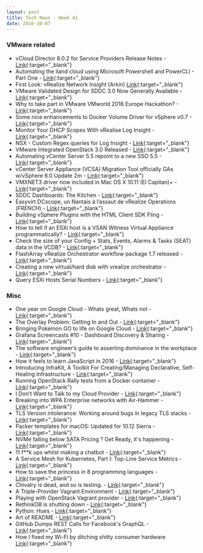 ```yaml
---
layout: post
title: Tech News - Week 41
date: 2016-10-07
---
```


### VMware related

* vCloud Director 8.0.2 for Service Providers Release Notes -
  [Link](http://pubs.vmware.com/Release_Notes/en/vcd/802/rel_notes_vcloud_director_802.html){:target="_blank"}
* Automating the iland cloud using Microsoft Powershell and PowerCLI - Part One - 
  [Link](http://blog.iland.com/cloud/automating-the-iland-cloud-using-microsoft-powershell-and-powercli-part-one){:target="_blank"}
* First Look: vRealize Network Insight (Arkin)
  [Link](http://anthonyspiteri.net/first-look-vrealize-network-insight-arkin/){:target="_blank"}
* VMware Validated Design for SDDC 3.0 Now Generally Available - 
  [Link](https://tenthirtyam.org/2016/09/29/vvd-sddc-3-0-ga/){:target="_blank"}
* Why to take part in VMware VMworld 2016 Europe Hackathon? - 
  [Link](http://notes.doodzzz.net/2016/09/28/why-to-take-part-in-vmware-vmworld-2016-hackathon/){:target="_blank"}
* Some nice enhancements to Docker Volume Driver for vSphere v0.7 - 
  [Link](http://cormachogan.com/2016/10/06/nice-enhancements-docker-volume-driver-vsphere-v0-7/){:target="_blank"}
* Monitor Your DHCP Scopes With vRealise Log Insight -
  [Link](http://www.simonlong.co.uk/blog/2016/10/07/monitor-your-dhcp-scopes-with-vrealise-log-insight/){:target="_blank"}
* NSX - Custom Regex queries for Log Insight - 
  [Link](http://networkinferno.net/custom-regex-queries-for-log-insight){:target="_blank"}
* VMware Integrated OpenStack 3.0 Released - 
  [Link](http://pubs.vmware.com/Release_Notes/en/integrated-openstack/30/vmware-integrated-openstack-3-release-notes.html){:target="_blank"}
* Automating vCenter Server 5.5 repoint to a new SSO 5.5 -
  [Link](https://haveyoutriedreinstalling.com/2016/09/12/automating-vcenter-server-5-5-repoint-to-a-new-sso-5-5/){:target="_blank"}
* vCenter Server Appliance (VCSA) Migration Tool officially GAs w/vSphere 6.0 Update 2m -
  [Link](http://www.virtuallyghetto.com/2016/09/vcenter-server-appliance-vcsa-migration-tool-officially-gas-wvsphere-6-0-update-2m.html){:target="_blank"}
* VMXNET3 driver now included in Mac OS X 10.11 (El Capitan)+ -
  [Link](http://www.virtuallyghetto.com/2016/10/vmxnet3-driver-now-included-in-mac-os-x-10-11-el-capitan.html){:target="_blank"}
* SDDC Dashboards: The Kitchen -
  [Link](http://virtual-red-dot.info/sddc-dashboards-kitchen/){:target="_blank"}
* Easyvirt DCscope, un Nantais à l’assaut de vRealize Operations (*FRENCH*) -
  [Link](https://labs.vmware.com/flings/esxi-embedded-host-client#changelog){:target="_blank"}
* Building vSphere Plugins with the HTML Client SDK Fling -
  [Link](http://blogs.vmware.com/vsphere/2016/10/vsphere-html-client-sdk-fling.html){:target="_blank"}
* How to tell if an ESXi host is a VSAN Witness Virtual Appliance programmatically? - 
  [Link](http://www.virtuallyghetto.com/2016/09/how-to-tell-if-an-esxi-host-is-a-vsan-witness-virtual-appliance-programmatically.html){:target="_blank"}
* Check the size of your Config + Stats, Events, Alarms & Tasks (SEAT) data in the VCDB? - 
  [Link](http://www.virtuallyghetto.com/2016/09/how-to-check-the-size-of-your-config-stats-events-alarms-tasks-seat-data-in-the-vcdb.html){:target="_blank"}
* FlashArray vRealize Orchestrator workflow package 1.7 released -
  [Link](http://www.codyhosterman.com/2016/09/1-7-release-of-the-flasharray-workflow-package-for-vrealize-orchestrator/){:target="_blank"}
* Creating a new virtual/hard disk with vrealize orchestrator -
  [Link](http://www.codyhosterman.com/2016/10/creating-a-new-virtualhard-disk-with-vrealize-orchestrator/){:target="_blank"}
* Query ESXi Hosts Serial Numbers  - 
  [Link](https://fojta.wordpress.com/2016/10/01/query-esxi-hosts-serial-numbers/){:target="_blank"}


### Misc

* One year on Google Cloud - Whats great, Whats not -
  [Link](http://blog.dripstat.com/one-year-on-google-cloud-whats-great-whats-not/){:target="_blank"}
* The Overlay Problem: Getting In and Out - 
  [Link](http://packetlife.net/blog/2016/sep/30/overlay-problem-getting-in-out/){:target="_blank"}
* Bringing Pokémon GO to life on Google Cloud - 
  [Link](https://cloudplatform.googleblog.com/2016/09/bringing-Pokemon-GO-to-life-on-Google-Cloud.html){:target="_blank"}
* Grafana Screencasts #10 - Dashboard Discovery & Sharing - 
  [Link](https://www.youtube.com/watch?v=iUj6DwfBh88){:target="_blank"}
* The software engineer’s guide to asserting dominance in the workplace - 
  [Link](https://medium.com/feature-creep/the-software-engineer-s-guide-to-asserting-office-dominance-ddea7b598df7){:target="_blank"}
* How it feels to learn JavaScript in 2016 -
  [Link](https://hackernoon.com/how-it-feels-to-learn-javascript-in-2016-d3a717dd577f){:target="_blank"}
* Introducing InfraKit, A Toolkit For Creating/Managing Declarative, Self-Healing Infrastructure -
  [Link](https://blog.docker.com/2016/10/introducing-infrakit-an-open-source-toolkit-for-declarative-infrastructure){:target="_blank"}
* Running OpenStack Rally tests from a Docker container - 
  [Link](http://blog.jreypo.io/openstack/networking/docker/running-openstack-rally-tests-from-a-docker-container/){:target="_blank"}
* I Don’t Want to Talk to my Cloud Provider  - 
  [Link](http://technodrone.blogspot.com/2016/10/i-dont-want-to-talk-to-my-cloud-provider.html){:target="_blank"} 
* Breaking into WPA Enterprise networks with Air-Hammer - 
  [Link](http://mikeallen.org/blog/2016-10-06-breaking-into-wpa-enterprise-networks-with-air-hammer/){:target="_blank"}
* TLS Version intolerance: Working around bugs in legacy TLS stacks - 
  [Link](https://timtaubert.de/blog/2016/09/tls-version-intolerance/){:target="_blank"}
* Packer templates for macOS: Updated for 10.12 Sierra -
  [Link](https://github.com/boxcutter/macos#packer-templates-for-macos){:target="_blank"}
* NVMe falling below SATA Pricing ? Get Ready, it's happening -
  [Link](https://www.servethehome.com/nvme-falling-below-sata-pricing-get-ready/){:target="_blank"}
* 11 f**k ups whilst making a chatbot -
  [Link](https://medium.com/wk-ventures/11-f-k-ups-whilst-making-a-chatbot-10b71d837e2a){:target="_blank"}
* A Service Mesh for Kubernetes, Part I: Top-Line Service Metrics -
  [Link](https://blog.buoyant.io/2016/10/04/a-service-mesh-for-kubernetes-part-i-top-line-service-metrics/index.html){:target="_blank"}
* How to save the princess in 8 programming languages -
  [Link](https://toggl.com/programming-princess){:target="_blank"}
* Chivalry is dead, and so is testing. -
  [Link](https://medium.com/api-corner/chivalry-is-dead-and-so-is-testing-8e9103251f15){:target="_blank"}
* A Triple-Provider Vagrant Environment -
  [Link](http://blog.scottlowe.org/2016/10/05/triple-provider-vagrant-environment/){:target="_blank"}
* Playing with OpenStack Vagrant provider - 
  [Link](http://blog.jreypo.io/openstack/devops/sysadmin/playing-with-openstack-vagrant-provider/){:target="_blank"}
* RethinkDB is shutting down -
  [Link](https://rethinkdb.com/blog/rethinkdb-shutdown/){:target="_blank"}
* Python: Hues - 
  [Link](https://github.com/prashnts/hues#hues){:target="_blank"}
* Art of README - 
  [Link](https://github.com/noffle/art-of-readme#art-of-readme){:target="_blank"}
* GitHub Dumps REST Calls for Facebook's GraphQL - 
  [Link](http://thenewstack.io/github-dumps-rest-graphql-api/){:target="_blank"}
* How I fixed my Wi-Fi by ditching shitty consumer hardware
  [Link](http://thenextweb.com/gadgets/2016/09/29/how-i-fixed-my-wifi-by-stopping-buying-shitty-consumer-hardware/){:target="_blank"}


